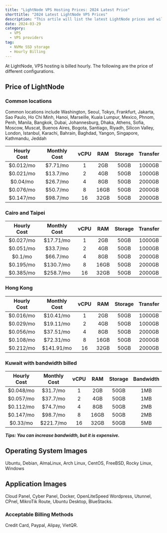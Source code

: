 ```yaml
---
title: "LightNode VPS Hosting Prices: 2024 Latest Price"
shorttitle: "2024 Latest LightNode VPS Prices"
description: "This artile will list the latest LightNode prices and will be continually updated."
date: 2024-03-29
category: 
  - VPS
  - VPS providers
tag: 
  - NVMe SSD storage
  - Hourly Billing
---
```


At LightNode, VPS hosting is billed hourly. The following are the price of different configurations.

## Price of LightNode

### Common locations

Common locations include Washington, Seoul, Tokyo, Frankfurt, Jakarta, Sao Paulo, Ho Chi Minh, Hanoi, Marseille, Kuala Lumpur, Mexico, Phnom, Penh, Manila, Bangkok, Dubai, Johannesburg, Dhaka, Athens, Sofia, Moscow, Muscat, Buenos Aires, Bogota, Santiago, Riyadh, Silicon Valley, London, Istanbul, Karachi, Bahrain, Baghdad, Yangon, Singapore, Kathmandu, Jeddah

|Hourly Cost | Monthly Cost | vCPU | RAM | Storage | Transfer |
|:------:|:------:|:----------:|:-------:|:-----:|:---------:|
| $0.012/mo | $7.71/mo | 1 | 2GB | 50GB | 1000GB |
| $0.021/mo | $13.7/mo | 2 | 4GB | 50GB | 1000GB |
| $0.04/mo | $26.7/mo | 4 | 8GB | 50GB | 2000GB |
| $0.076/mo | $50.7/mo | 8 |16GB | 50GB | 2000GB |
| $0.147/mo | $98.7/mo | 16 | 32GB | 50GB | 2000GB |


### Cairo and Taipei

|Hourly Cost | Monthly Cost | vCPU | RAM | Storage | Transfer |
|:------:|:------:|:----------:|:-------:|:-----:|:---------:|
| $0.027/mo | $17.71/mo | 1 | 2GB | 50GB | 1000GB |
| $0.051/mo | $33.7/mo | 2 | 4GB | 50GB | 1000GB |
| $0.1/mo | $66.7/mo | 4 | 8GB | 50GB | 2000GB |
| $0.195/mo | $130.7/mo | 8 |16GB | 50GB | 2000GB |
| $0.385/mo | $258.7/mo | 16 | 32GB | 50GB | 2000GB |

### Hong Kong

|Hourly Cost | Monthly Cost | vCPU | RAM | Storage | Transfer |
|:------:|:------:|:----------:|:-------:|:-----:|:---------:|
| $0.016/mo | $10.41/mo | 1 | 2GB | 50GB | 1000GB |
| $0.029/mo | $19.11/mo | 2 | 4GB | 50GB | 1000GB |
| $0.056/mo | $37.51/mo | 4 | 8GB | 50GB | 2000GB |
| $0.108/mo | $72.31/mo | 8 |16GB | 50GB | 2000GB |
| $0.212/mo | $141.91/mo | 16 | 32GB | 50GB | 2000GB |

### Kuwait with bandwidth billed

|Hourly Cost | Monthly Cost | vCPU | RAM | Storage | Bandwidth |
|:------:|:------:|:----------:|:-------:|:-----:|:---------:|
| $0.048/mo | $31.7/mo | 1 | 2GB | 50GB | 1MB |
| $0.057/mo | $37.7/mo | 2 | 4GB | 50GB | 1MB |
| $0.112/mo | $74.7/mo | 4 | 8GB | 50GB | 2MB |
| $0.147/mo | $98.7/mo | 8 |16GB | 50GB | 2MB |
| $0.33/mo | $221.7/mo | 16 | 32GB | 50GB | 5MB |

***Tips: You can increase bandwidth, but it is expensive.***

## Operating System Images

Ubuntu, Debian, AlmaLinux, Arch Linux, CentOS, FreeBSD, Rocky Linux, Windows

## Application Images

Cloud Panel, Cyber Panel, Docker, OpenLiteSpeed Wordpress, Utunnel, CPnel, MikroTik Route, Ubuntu Desktop, BlueStacks.

### Acceptable Billing Methods

Credit Card, Paypal, Alipay, VietQR.
